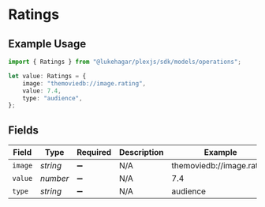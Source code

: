 # Ratings

## Example Usage

```typescript
import { Ratings } from "@lukehagar/plexjs/sdk/models/operations";

let value: Ratings = {
    image: "themoviedb://image.rating",
    value: 7.4,
    type: "audience",
};
```

## Fields

| Field                     | Type                      | Required                  | Description               | Example                   |
| ------------------------- | ------------------------- | ------------------------- | ------------------------- | ------------------------- |
| `image`                   | *string*                  | :heavy_minus_sign:        | N/A                       | themoviedb://image.rating |
| `value`                   | *number*                  | :heavy_minus_sign:        | N/A                       | 7.4                       |
| `type`                    | *string*                  | :heavy_minus_sign:        | N/A                       | audience                  |